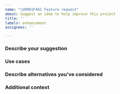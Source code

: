 ```yaml
---
name: "\U0001F4A1 Feature request"
about: Suggest an idea to help improve this project
title: ''
labels: enhancement
assignees: ''

---
```


<!--
- describe your request in a clear and concise way
- use English in your reports
-->

### Describe your suggestion

<!-- A clear and concise description of what you want to happen. -->

### Use cases

<!-- Explain why this module needs your feature -->

### Describe alternatives you've considered

<!-- A clear and concise description of any alternative solutions or features you've considered. -->

### Additional context

<!-- Add any other context or screenshots about the feature request here. -->
